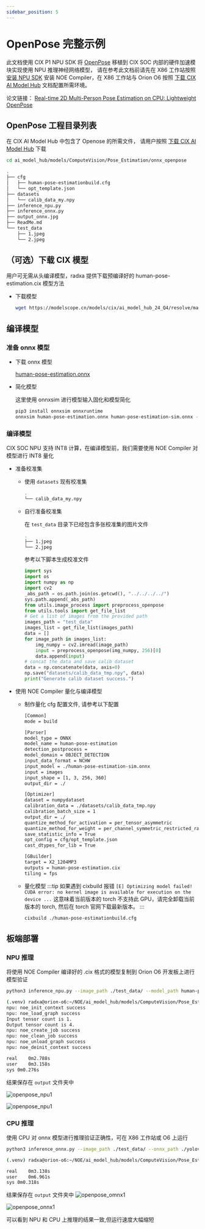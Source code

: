 ```yaml
---
sidebar_position: 5
---
```


# OpenPose 完整示例

此文档使用 CIX P1 NPU SDK 将 [OpenPose](https://github.com/Daniil-Osokin/lightweight-human-pose-estimation.pytorch) 移植到 CIX SOC 内部的硬件加速模块实现使用 NPU 推理神经网络模型，
请在参考此文档前请先在 X86 工作站按照 [安装 NPU SDK](./npu-introduction#安装-npu-sdk) 安装 NOE Compiler，在 X86 工作站与 Orion O6 按照 [下载 CIX AI Model Hub](./ai-hub#下载-cix-ai-model-hub) 文档配置所需环境。

论文链接： [Real-time 2D Multi-Person Pose Estimation on CPU: Lightweight OpenPose](https://arxiv.org/abs/1811.12004)

## OpenPose 工程目录列表

在 CIX AI Model Hub 中包含了 Openose 的所需文件， 请用户按照 [下载 CIX AI Model Hub](./ai-hub#下载-cix-ai-model-hub) 下载

```bash
cd ai_model_hub/models/ComputeVision/Pose_Estimation/onnx_openpose
```

```bash
.
├── cfg
│   ├── human-pose-estimationbuild.cfg
│   └── opt_template.json
├── datasets
│   └── calib_data_my.npy
├── inference_npu.py
├── inference_onnx.py
├── output_onnx.jpg
├── ReadMe.md
└── test_data
    ├── 1.jpeg
    └── 2.jpeg
```

## （可选）下载 CIX 模型

用户可无需从头编译模型，radxa 提供下载预编译好的 human-pose-estimation.cix 模型方法

- 下载模型
  ```bash
  wget https://modelscope.cn/models/cix/ai_model_hub_24_Q4/resolve/master/models/ComputeVision/Pose_Estimation/onnx_openpose/human-pose-estimation.cix
  ```

## 编译模型

### 准备 onnx 模型

- 下载 onnx 模型

  [human-pose-estimation.onnx](https://modelscope.cn/models/cix/ai_model_hub_24_Q4/resolve/master/models/ComputeVision/Pose_Estimation/onnx_openpose/model/human-pose-estimation.onnx)

- 简化模型

  这里使用 onnxsim 进行模型输入固化和模型简化

  ```bash
  pip3 install onnxsim onnxruntime
  onnxsim human-pose-estimation.onnx human-pose-estimation-sim.onnx --overwrite-input-shape 1,3,256,360
  ```

### 编译模型

CIX SOC NPU 支持 INT8 计算，在编译模型前，我们需要使用 NOE Compiler 对模型进行 INT8 量化

- 准备校准集

  - 使用 `datasets` 现有校准集

    ```bash
    .
    └── calib_data_my.npy
    ```

  - 自行准备校准集

    在 `test_data` 目录下已经包含多张校准集的图片文件

    ```bash
    .
    ├── 1.jpeg
    └── 2.jpeg
    ```

    参考以下脚本生成校准文件

    ```python
    import sys
    import os
    import numpy as np
    import cv2
    _abs_path = os.path.join(os.getcwd(), "../../../../")
    sys.path.append(_abs_path)
    from utils.image_process import preprocess_openpose
    from utils.tools import get_file_list
    # Get a list of images from the provided path
    images_path = "test_data"
    images_list = get_file_list(images_path)
    data = []
    for image_path in images_list:
        img_numpy = cv2.imread(image_path)
        input = preprocess_openpose(img_numpy, 256)[0]
        data.append(input)
    # concat the data and save calib dataset
    data = np.concatenate(data, axis=0)
    np.save("datasets/calib_data_tmp.npy", data)
    print("Generate calib dataset success.")
    ```

- 使用 NOE Compiler 量化与编译模型

  - 制作量化 cfg 配置文件, 请参考以下配置

    ```bash
    [Common]
    mode = build

    [Parser]
    model_type = ONNX
    model_name = human-pose-estimation
    detection_postprocess =
    model_domain = OBJECT_DETECTION
    input_data_format = NCHW
    input_model = ./human-pose-estimation-sim.onnx
    input = images
    input_shape = [1, 3, 256, 360]
    output_dir = ./

    [Optimizer]
    dataset = numpydataset
    calibration_data = ./datasets/calib_data_tmp.npy
    calibration_batch_size = 1
    output_dir = ./
    quantize_method_for_activation = per_tensor_asymmetric
    quantize_method_for_weight = per_channel_symmetric_restricted_range
    save_statistic_info = True
    opt_config = cfg/opt_template.json
    cast_dtypes_for_lib = True

    [GBuilder]
    target = X2_1204MP3
    outputs = human-pose-estimation.cix
    tiling = fps
    ```

  - 量化模型
    :::tip
    如果遇到 cixbuild 报错 `[E] Optimizing model failed! CUDA error: no kernel image is available for execution on the device ...`
    这意味着当前版本的 torch 不支持此 GPU，请完全卸载当前版本的 torch, 然后在 torch 官网下载最新版本。
    :::
    ```bash
    cixbuild ./human-pose-estimationbuild.cfg
    ```

## 板端部署

### NPU 推理

将使用 NOE Compiler 编译好的 .cix 格式的模型复制到 Orion O6 开发板上进行模型验证

```bash
python3 inference_npu.py --image_path ./test_data/ --model_path human-pose-estimation.cix
```

```bash
(.venv) radxa@orion-o6:~/NOE/ai_model_hub/models/ComputeVision/Pose_Estimation/onnx_openpose$ time python3 inference_npu.py --image_path ./test_data/ --model_path human-pose-estimation.cix
npu: noe_init_context success
npu: noe_load_graph success
Input tensor count is 1.
Output tensor count is 4.
npu: noe_create_job success
npu: noe_clean_job success
npu: noe_unload_graph success
npu: noe_deinit_context success

real	0m2.788s
user	0m3.158s
sys	0m0.276s
```

结果保存在 `output` 文件夹中

![openpose_npu1](/img/o6/openpose_npu1.webp)

![openpose_npu1](/img/o6/openpose_npu2.webp)

### CPU 推理

使用 CPU 对 onnx 模型进行推理验证正确性，可在 X86 工作站或 O6 上运行

```bash
python3 inference_onnx.py --image_path ./test_data/ --onnx_path ./yolov8l.onnx
```

```bash
(.venv) radxa@orion-o6:~/NOE/ai_model_hub/models/ComputeVision/Pose_Estimation/onnx_openpose$ time python3 inference_onnx.py --image_path ./test_data/ --onnx_path human-pose-estimation.onnx

real	0m3.138s
user	0m6.961s
sys	0m0.318s
```

结果保存在 `output` 文件夹中
![openpose_omnx1](/img/o6/openpose_onnx1.webp)

![openpose_onnx1](/img/o6/openpose_onnx2.webp)

可以看到 NPU 和 CPU 上推理的结果一致,但运行速度大幅缩短
